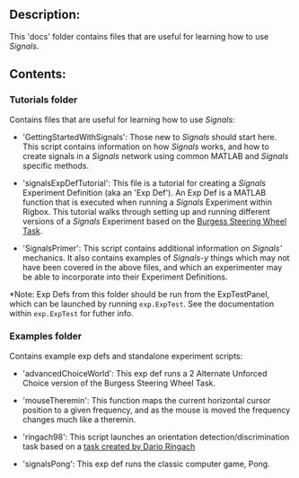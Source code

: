 ## Description:

This 'docs' folder contains files that are useful for learning how to use *Signals*. 

## Contents:

### Tutorials folder

Contains files that are useful for learning how to use *Signals*:

- 'GettingStartedWithSignals': Those new to *Signals* should start here. This script contains information on how *Signals* works, and how to create signals in a *Signals* network using common MATLAB and *Signals* specific methods.

- 'signalsExpDefTutorial': This file is a tutorial for creating a *Signals* Experiment Definition (aka an 'Exp Def'). An Exp Def is a MATLAB function that is executed when running a *Signals* Experiment within Rigbox. This tutorial walks through setting up and running different versions of a *Signals* Experiment based on the [Burgess Steering Wheel Task](https://www.biorxiv.org/content/biorxiv/early/2017/07/25/051912.full.pdf).

- 'SignalsPrimer': This script contains additional information on *Signals'* mechanics. It also contains examples of *Signals-y* things which may not have been covered in the above files, and which an experimenter may be able to incorporate into their Experiment Definitions.

*Note: Exp Defs from this folder should be run from the ExpTestPanel, which can be launched by running `exp.ExpTest`. See the documentation within `exp.ExpTest` for futher info.

### Examples folder

Contains example exp defs and standalone experiment scripts:

- 'advancedChoiceWorld': This exp def runs a 2 Alternate Unforced Choice version of the Burgess Steering Wheel Task.

- 'mouseTheremin': This function maps the current horizontal cursor position to a given
frequency, and as the mouse is moved the frequency changes much like a
theremin. 

- 'ringach98': This script launches an orientation detection/discrimination task based on a [task created by Dario Ringach](https://www.sciencedirect.com/science/article/pii/S0042698997003222?via%3Dihub) 

- 'signalsPong': This exp def runs the classic computer game, Pong.